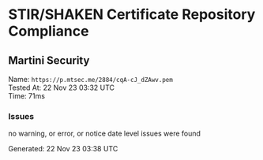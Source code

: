 # STIR/SHAKEN Certificate Repository Compliance

## Martini Security

Name: `https://p.mtsec.me/2884/cqA-cJ_dZAwv.pem`\
Tested At: 22 Nov 23 03:32 UTC\
Time: 71ms

### Issues

no warning, or error, or notice date level issues were found

Generated: 22 Nov 23 03:38 UTC